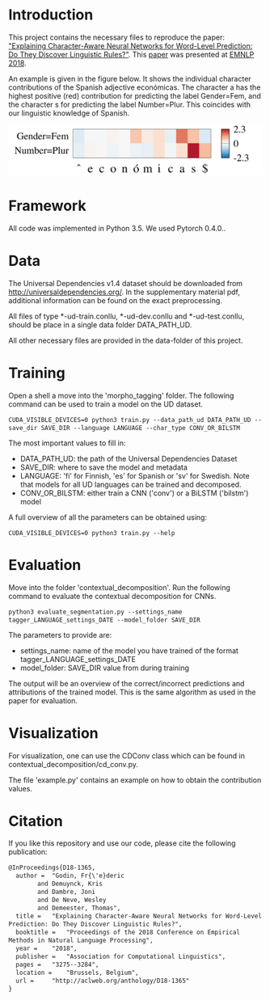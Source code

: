 # Introduction
This project contains the necessary files to reproduce the paper:
["Explaining Character-Aware Neural Networks for Word-Level Prediction:
Do They Discover Linguistic Rules?"](https://arxiv.org/abs/1808.09551). This [paper](http://aclweb.org/anthology/D18-1365) was presented at [EMNLP 2018](https://aclanthology.coli.uni-saarland.de/events/emnlp-2018).

An example is given in the figure below. It shows the individual character contributions of the Spanish adjective económicas. The character
a has the highest positive (red) contribution for predicting the label Gender=Fem, and the character s for
predicting the label Number=Plur. This coincides with our linguistic knowledge of Spanish.

![alt text](images/example_spanish.png "Example of contextual decomposition for a Spanish word.")


# Framework
All code was implemented in Python 3.5. We used Pytorch 0.4.0.. 

# Data
The Universal Dependencies v1.4 dataset should be downloaded from http://universaldependencies.org/.
In the supplementary material pdf, additional information can be found on the exact preprocessing.

All files of type *-ud-train.conllu, *-ud-dev.conllu and *-ud-test.conllu, should be place in a single data folder DATA_PATH_UD.

All other necessary files are provided in the data-folder of this project.

# Training
Open a shell a move into the 'morpho_tagging' folder.
The following command can be used to train a model on the UD dataset.

```
CUDA_VISIBLE_DEVICES=0 python3 train.py --data_path_ud DATA_PATH_UD --save_dir SAVE_DIR --language LANGUAGE --char_type CONV_OR_BILSTM
```

The most important values to fill in:
- DATA_PATH_UD: the path of the Universal Dependencies Dataset
- SAVE_DIR: where to save the model and metadata
- LANGUAGE: 'fi' for Finnish, 'es' for Spanish or 'sv' for Swedish. Note that models for all UD languages can be trained and decomposed.
- CONV_OR_BILSTM: either train a CNN ('conv') or a BiLSTM ('bilstm') model

A full overview of all the parameters can be obtained using:
```
CUDA_VISIBLE_DEVICES=0 python3 train.py --help
```
# Evaluation
Move into the folder 'contextual_decomposition'.
Run the following command to evaluate the contextual decomposition for CNNs.
```
python3 evaluate_segmentation.py --settings_name tagger_LANGUAGE_settings_DATE --model_folder SAVE_DIR
```

The parameters to provide are:
- settings_name: name of the model you have trained of the format tagger_LANGUAGE_settings_DATE
- model_folder: SAVE_DIR value from during training

The output will be an overview of the correct/incorrect predictions and attributions of the trained model.
This is the same algorithm as used in the paper for evaluation.

# Visualization
For visualization, one can use the CDConv class which can be found in contextual_decomposition/cd_conv.py.

The file 'example.py' contains an example on how to obtain the contribution values.

# Citation
If you like this repository and use our code, please cite the following publication:

```
@InProceedings{D18-1365,
  author = 	"Godin, Fr{\'e}deric
		and Demuynck, Kris
		and Dambre, Joni
		and De Neve, Wesley
		and Demeester, Thomas",
  title = 	"Explaining Character-Aware Neural Networks for Word-Level Prediction: Do They Discover Linguistic Rules?",
  booktitle = 	"Proceedings of the 2018 Conference on Empirical Methods in Natural Language Processing",
  year = 	"2018",
  publisher = 	"Association for Computational Linguistics",
  pages = 	"3275--3284",
  location = 	"Brussels, Belgium",
  url = 	"http://aclweb.org/anthology/D18-1365"
}
```